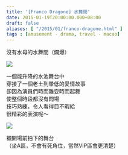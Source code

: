 ```yaml
---
title: '[Franco Dragone] 水舞間'
date: 2015-01-19T20:00:00.000+08:00
draft: false
aliases: [ "/2015/01/franco-dragone.html" ]
tags : [amusement - drama, travel - macao]
---
```


沒有水母的水舞間（爛爆）  

![](/images/dancingwater.jpg)

一個能升降的水池舞台中  
穿接了一個老土到暈低的愛情故事  
卻因為演員們時而雜耍時而起舞  
使整個時段都沒有悶場  
技巧熟練，令人看得目不暇給  
很精彩的表演呢～  

![](/images/dancingwater1.jpg)

襯開場前拍下的舞台  
（坐A區，不會有死角位，當然VIP區會更清楚）
